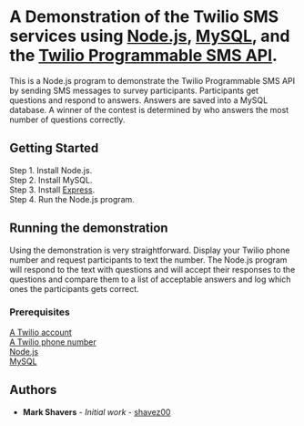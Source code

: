   # A Demonstration of the Twilio SMS services using [Node.js](https://nodejs.org/en/), [MySQL](https://www.mysql.com/), and the [Twilio Programmable SMS API](https://www.twilio.com/sms).

This is a Node.js program to demonstrate the Twilio Programmable SMS API by sending SMS messages to survey participants. Participants get questions and respond to answers.  Answers are saved into a MySQL database.  A winner of the contest is determined by who answers the most number of questions correctly.

## Getting Started

Step 1.  Install Node.js.</br>
Step 2.  Install MySQL.</br>
Step 3.  Install [Express](https://expressjs.com/).</br>
Step 4.  Run the Node.js program.</br>

## Running the demonstration

Using the demonstration is very straightforward.  Display your Twilio phone number and request participants to text the number.  The Node.js program will respond to the text with questions and will accept their responses to the questions and compare them to a list of acceptable answers and log which ones the participants gets correct.

### Prerequisites

[A Twilio account](https://www.twilio.com/console)</br>
[A Twilio phone number](https://www.twilio.com/docs/phone-numbers)</br>
[Node.js](https://nodejs.org/en/)</br>
[MySQL](https://www.mysql.com/)</br>

## Authors

* **Mark Shavers** - *Initial work* - [shavez00](https://github.com/shavez00)
